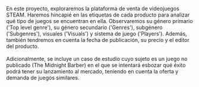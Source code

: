 En este proyecto, exploraremos la plataforma de venta de videojuegos STEAM. Haremos hincapié en las etiquetas de cada producto para analizar qué tipo de juegos se encuentran en ella. Observaremos su género primario ('Top level genre'), su género secundario ('Genres'), subgénero ('Subgenres'), visuales ('Visuals') y sistema de juego ('Players'). Además, también tendremos en cuenta la fecha de publicación, su precio y el editor del producto.<br><br>
Adicionalmente, se incluye un caso de estudio cuyo sujeto es un juego no publicado (The Midnight Barber) en el que se intentará esbozar qué éxito podrá tener su lanzamiento al mercado, teniendo en cuenta la oferta y demanda de juegos similares.
